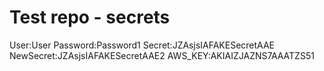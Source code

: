 # Test repo - secrets

User:User
Password:Password1
Secret:JZAsjsIAFAKESecretAAE
NewSecret:JZAsjsIAFAKESecretAAE2
AWS_KEY:AKIAIZJAZNS7AAATZS51
